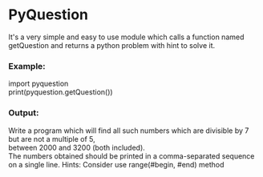 
# PyQuestion
 
 It's a very simple and easy to use module which calls a function named getQuestion and returns a python problem with hint to solve it.
### Example: 
 import pyquestion<br/>
 print(pyquestion.getQuestion())
### Output:
 Write a program which will find all such numbers which are divisible by 7 but are not a multiple of 5,<br/>
 between 2000 and 3200 (both included).<br/>
 The numbers obtained should be printed in a comma-separated sequence on a single line.
 Hints: 
 Consider use range(#begin, #end) method
